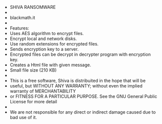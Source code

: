  * SHIVA RANSOMWARE
 * 
 * blackmath.it 
 * 
 * Features:
 * Uses AES algorithm to encrypt files.
 * Encrypt local and network disks.
 * Use random extensions for encrypted files.
 * Sends encryption key to a server.
 * Encrypted files can be decrypt in decrypter program with encryption key.
 * Creates a Html file with given message.
 * Small file size (210 KB)
 * 
 * This is a free software, Shiva is distribuited in the hope that will be
 * useful, but WITHOUT ANY WARRANTY; without even the implied warranty of MERCHANTABILITY 
 * or FITNESS FOR A PARTICULAR PURPOSE. See the GNU General Public License for more detail
 * 
 * We are not responsible for any direct or indirect damage caused due to bad use of it.
 